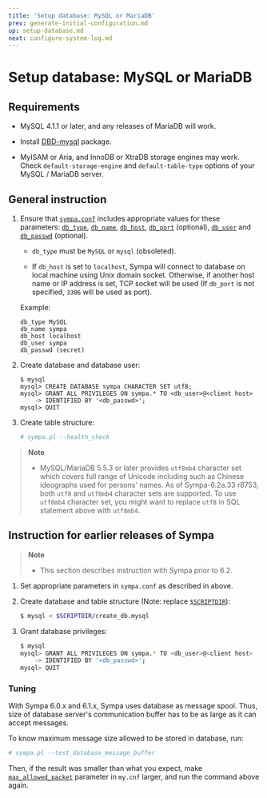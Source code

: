 ```yaml
---
title: 'Setup database: MySQL or MariaDB'
prev: generate-initial-configuration.md
up: setup-database.md
next: configure-system-log.md
---
```


Setup database: MySQL or MariaDB
================================

Requirements
------------

  * MySQL 4.1.1 or later, and any releases of MariaDB will work.

  * Install [DBD-mysql](https://metacpan.org/release/DBD-mysql) package.

  * MyISAM or Aria, and InnoDB or XtraDB storage engines may work.  Check
    ``default-storage-engine`` and ``default-table-type`` options of your
    MySQL / MariaDB server.

General instruction
-------------------

  1. Ensure that [``sympa.conf``](../layout.md#config) includes appropriate
     values for these parameters:
     [``db_type``](/gpldoc/man/sympa_config.5.html#db_type),
     [``db_name``](/gpldoc/man/sympa_config.5.html#db_name),
     [``db_host``](/gpldoc/man/sympa_config.5.html#db_host),
     [``db_port``](/gpldoc/man/sympa_config.5.html#db_host) (optional),
     [``db_user``](/gpldoc/man/sympa_config.5.html#db_user) and
     [``db_passwd``](/gpldoc/man/sympa_config.5.html#db_passwd) (optional).

       * ``db_type`` must be ``MySQL`` or ``mysql`` (obsoleted).

       * If ``db_host`` is set to ``localhost``, Sympa will connect to
         database on local machine using Unix domain socket.  Otherwise, if
         another host name or IP address is set, TCP socket will be used (If
        ``db_port`` is not specified, ``3306`` will be used as port).

       Example:
       ``` code
       db_type MySQL
       db_name sympa
       db_host localhost
       db_user sympa
       db_passwd (secret)
       ```

  2. Create database and database user:
     ```
     $ mysql
     mysql> CREATE DATABASE sympa CHARACTER SET utf8;
     mysql> GRANT ALL PRIVILEGES ON sympa.* TO <db_user>@<client host>
         -> IDENTIFIED BY '<db_passwd>';
     mysql> QUIT
     ```

  3. Create table structure:
     ``` bash
     # sympa.pl --health_check
     ```

> **Note**
>
>   * MySQL/MariaDB 5.5.3 or later provides ``utf8mb4`` character set
>     which covers full range of Unicode including such as Chinese ideographs
>     used for persons' names.  As of Sympa-6.2a.33 r8753, both ``utf8`` and
>     ``utf8mb4`` character sets are supported.  To use ``utf8mb4`` character
>     set, you might want to replace ``utf8`` in SQL statement above with
>     ``utf8mb4``.

Instruction for earlier releases of Sympa
-----------------------------------------

> **Note**
>
>   * This section describes instruction with Sympa prior to 6.2.

  1. Set appropriate parameters in `sympa.conf` as described in above.

  2. Create database and table structure (Note: replace
     [``$SCRIPTDIR``](../layout.md#scriptdir)):

     ``` bash
     $ mysql < $SCRIPTDIR/create_db.mysql
     ```
  3. Grant database privileges:

     ``` bash
     $ mysql
     mysql> GRANT ALL PRIVILEGES ON sympa.* TO <db_user>@<client host>
         -> IDENTIFIED BY '<db_passwd>';
     mysql> QUIT
     ```

### Tuning

With Sympa 6.0.x and 6.1.x, Sympa uses database as message spool.
Thus, size of database server's communication buffer has to be as large as
it can accept messages.

To know maximum message size allowed to be stored in database, run:

``` bash
# sympa.pl --test_database_message_buffer
```

Then, if the result was smaller than what you expect, make
[`max_allowed_packet`](https://dev.mysql.com/doc/refman/5.5/en/server-system-variables.html#sysvar_max_allowed_packet)
parameter in `my.cnf` larger, and run the command above again.


